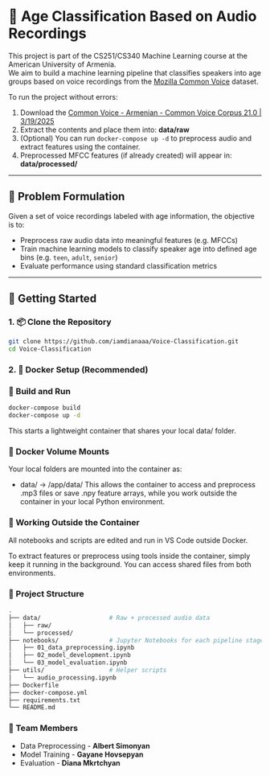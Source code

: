 # 🧠 Age Classification Based on Audio Recordings

This project is part of the CS251/CS340 Machine Learning course at the American University of Armenia.  
We aim to build a machine learning pipeline that classifies speakers into age groups based on voice recordings from the [Mozilla Common Voice](https://commonvoice.mozilla.org/en/datasets) dataset.

To run the project without errors:

1. Download the [Common Voice - Armenian - Common Voice Corpus 21.0 | 3/19/2025](https://commonvoice.mozilla.org/en/datasets)
2. Extract the contents and place them into: **data/raw**
3. (Optional) You can run `docker-compose up -d` to preprocess audio and extract features using the container.
4. Preprocessed MFCC features (if already created) will appear in: **data/processed/**

---

## 🧩 Problem Formulation

Given a set of voice recordings labeled with age information, the objective is to:
- Preprocess raw audio data into meaningful features (e.g. MFCCs)
- Train machine learning models to classify speaker age into defined age bins (e.g. `teen`, `adult`, `senior`)
- Evaluate performance using standard classification metrics

---

## 🚀 Getting Started

### 1. 📦 Clone the Repository

```bash
git clone https://github.com/iamdianaaa/Voice-Classification.git
cd Voice-Classification
```

### 2. 🐳 Docker Setup (Recommended)

### 🔧 Build and Run

```bash
docker-compose build
docker-compose up -d
```

This starts a lightweight container that shares your local data/ folder.

### 💾 Docker Volume Mounts
Your local folders are mounted into the container as:

- data/ → /app/data/
This allows the container to access and preprocess .mp3 files or save .npy feature arrays, while you work outside the container in your local Python environment.

### 📁 Working Outside the Container
All notebooks and scripts are edited and run in VS Code outside Docker.

To extract features or preprocess using tools inside the container, simply keep it running in the background. You can access shared files from both environments.

### 🧪 Project Structure
```bash
.
├── data/                   # Raw + processed audio data
│   ├── raw/
│   └── processed/
├── notebooks/              # Jupyter Notebooks for each pipeline stage
│   ├── 01_data_preprocessing.ipynb
│   ├── 02_model_development.ipynb
│   └── 03_model_evaluation.ipynb
├── utils/                  # Helper scripts
│   └── audio_processing.ipynb
├── Dockerfile
├── docker-compose.yml
├── requirements.txt
└── README.md
```

### 👥 Team Members

- Data Preprocessing - **Albert Simonyan**
- Model Training - **Gayane Hovsepyan**
- Evaluation - **Diana Mkrtchyan**

